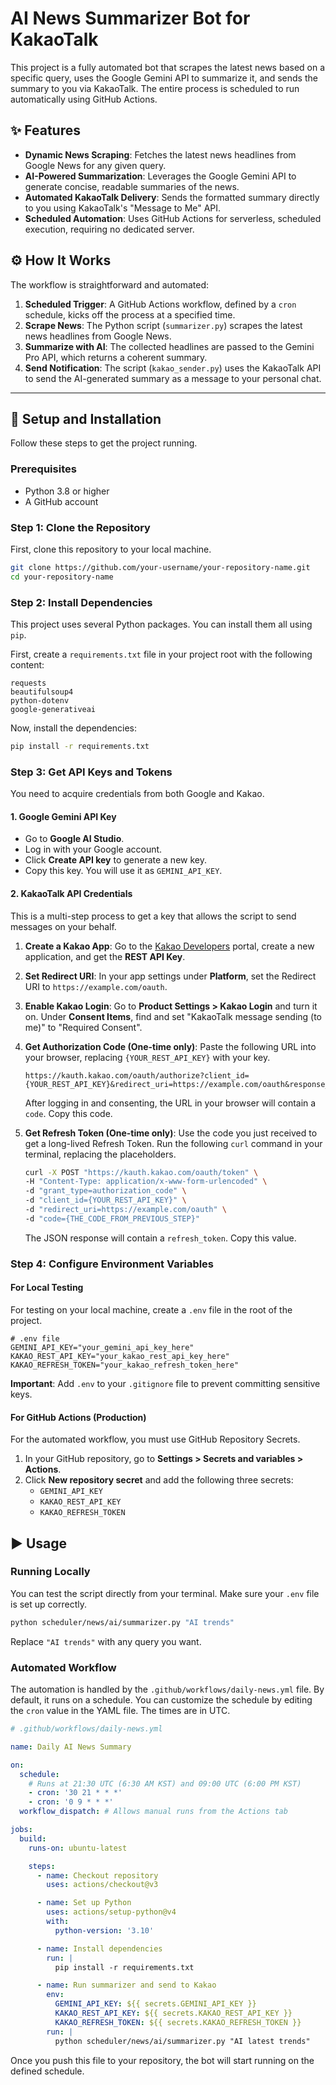 # AI News Summarizer Bot for KakaoTalk

This project is a fully automated bot that scrapes the latest news based on a specific query, uses the Google Gemini API to summarize it, and sends the summary to you via KakaoTalk. The entire process is scheduled to run automatically using GitHub Actions.

## ✨ Features

- **Dynamic News Scraping**: Fetches the latest news headlines from Google News for any given query.
- **AI-Powered Summarization**: Leverages the Google Gemini API to generate concise, readable summaries of the news.
- **Automated KakaoTalk Delivery**: Sends the formatted summary directly to you using KakaoTalk's "Message to Me" API.
- **Scheduled Automation**: Uses GitHub Actions for serverless, scheduled execution, requiring no dedicated server.

## ⚙️ How It Works

The workflow is straightforward and automated:

1.  **Scheduled Trigger**: A GitHub Actions workflow, defined by a `cron` schedule, kicks off the process at a specified time.
2.  **Scrape News**: The Python script (`summarizer.py`) scrapes the latest news headlines from Google News.
3.  **Summarize with AI**: The collected headlines are passed to the Gemini Pro API, which returns a coherent summary.
4.  **Send Notification**: The script (`kakao_sender.py`) uses the KakaoTalk API to send the AI-generated summary as a message to your personal chat.

---

## 🚀 Setup and Installation

Follow these steps to get the project running.

### Prerequisites

- Python 3.8 or higher
- A GitHub account

### Step 1: Clone the Repository

First, clone this repository to your local machine.

```bash
git clone https://github.com/your-username/your-repository-name.git
cd your-repository-name
```

### Step 2: Install Dependencies

This project uses several Python packages. You can install them all using `pip`.

First, create a `requirements.txt` file in your project root with the following content:

```text
requests
beautifulsoup4
python-dotenv
google-generativeai
```

Now, install the dependencies:

```bash
pip install -r requirements.txt
```

### Step 3: Get API Keys and Tokens

You need to acquire credentials from both Google and Kakao.

#### 1. Google Gemini API Key

- Go to **Google AI Studio**.
- Log in with your Google account.
- Click **Create API key** to generate a new key.
- Copy this key. You will use it as `GEMINI_API_KEY`.

#### 2. KakaoTalk API Credentials

This is a multi-step process to get a key that allows the script to send messages on your behalf.

1.  **Create a Kakao App**: Go to the [Kakao Developers](https://developers.kakao.com/) portal, create a new application, and get the **REST API Key**.

2.  **Set Redirect URI**: In your app settings under **Platform**, set the Redirect URI to `https://example.com/oauth`.

3.  **Enable Kakao Login**: Go to **Product Settings > Kakao Login** and turn it on. Under **Consent Items**, find and set "KakaoTalk message sending (to me)" to "Required Consent".

4.  **Get Authorization Code (One-time only)**: Paste the following URL into your browser, replacing `{YOUR_REST_API_KEY}` with your key.

    ```
    https://kauth.kakao.com/oauth/authorize?client_id={YOUR_REST_API_KEY}&redirect_uri=https://example.com/oauth&response_type=code&scope=talk_message
    ```

    After logging in and consenting, the URL in your browser will contain a `code`. Copy this code.

5.  **Get Refresh Token (One-time only)**: Use the code you just received to get a long-lived Refresh Token. Run the following `curl` command in your terminal, replacing the placeholders.

    ```bash
    curl -X POST "https://kauth.kakao.com/oauth/token" \
    -H "Content-Type: application/x-www-form-urlencoded" \
    -d "grant_type=authorization_code" \
    -d "client_id={YOUR_REST_API_KEY}" \
    -d "redirect_uri=https://example.com/oauth" \
    -d "code={THE_CODE_FROM_PREVIOUS_STEP}"
    ```

    The JSON response will contain a `refresh_token`. Copy this value.

### Step 4: Configure Environment Variables

#### For Local Testing

For testing on your local machine, create a `.env` file in the root of the project.

```
# .env file
GEMINI_API_KEY="your_gemini_api_key_here"
KAKAO_REST_API_KEY="your_kakao_rest_api_key_here"
KAKAO_REFRESH_TOKEN="your_kakao_refresh_token_here"
```

**Important**: Add `.env` to your `.gitignore` file to prevent committing sensitive keys.

#### For GitHub Actions (Production)

For the automated workflow, you must use GitHub Repository Secrets.

1.  In your GitHub repository, go to **Settings > Secrets and variables > Actions**.
2.  Click **New repository secret** and add the following three secrets:
    -   `GEMINI_API_KEY`
    -   `KAKAO_REST_API_KEY`
    -   `KAKAO_REFRESH_TOKEN`

## ▶️ Usage

### Running Locally

You can test the script directly from your terminal. Make sure your `.env` file is set up correctly.

```bash
python scheduler/news/ai/summarizer.py "AI trends"
```

Replace `"AI trends"` with any query you want.

### Automated Workflow

The automation is handled by the `.github/workflows/daily-news.yml` file. By default, it runs on a schedule. You can customize the schedule by editing the `cron` value in the YAML file. The times are in UTC.

```yaml
# .github/workflows/daily-news.yml

name: Daily AI News Summary

on:
  schedule:
    # Runs at 21:30 UTC (6:30 AM KST) and 09:00 UTC (6:00 PM KST)
    - cron: '30 21 * * *'
    - cron: '0 9 * * *'
  workflow_dispatch: # Allows manual runs from the Actions tab

jobs:
  build:
    runs-on: ubuntu-latest

    steps:
      - name: Checkout repository
        uses: actions/checkout@v3

      - name: Set up Python
        uses: actions/setup-python@v4
        with:
          python-version: '3.10'

      - name: Install dependencies
        run: |
          pip install -r requirements.txt

      - name: Run summarizer and send to Kakao
        env:
          GEMINI_API_KEY: ${{ secrets.GEMINI_API_KEY }}
          KAKAO_REST_API_KEY: ${{ secrets.KAKAO_REST_API_KEY }}
          KAKAO_REFRESH_TOKEN: ${{ secrets.KAKAO_REFRESH_TOKEN }}
        run: |
          python scheduler/news/ai/summarizer.py "AI latest trends"
```

Once you push this file to your repository, the bot will start running on the defined schedule.